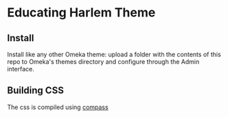 # Educating Harlem Theme

## Install

Install like any other Omeka theme: upload a folder with the contents of this repo to Omeka's themes directory and configure through the Admin interface. 

## Building CSS

The css is compiled using [compass](http://compass-style.org/)
